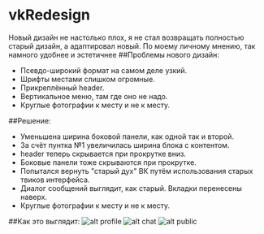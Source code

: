 # vkRedesign
Новый дизайн не настолько плох, я не стал возвращать полностью старый дизайн, а адаптировал новый. По моему личному мнению, так намного удобнее и эстетичнее
##Проблемы нового дизайн:

* Псевдо-широкий формат на самом деле узкий.
* Шрифты местами слишком огромные.
* Прикреплённый header.
* Вертикальное меню, там где оно не надо.
* Круглые фотографии к месту и не к месту.

##Решение:

* Уменьшена ширина боковой панели, как одной так и второй.
* За счёт пунтка №1 увеличилась ширина блока с контентом.
* header теперь скрывается при прокрутке вниз.
* Боковые панели тоже скрываются при прокрутке.
* Попытался вернуть "старый дух" ВК путём использования старых твиков интерфейса.
* Диалог сообщений выглядит, как старый. Вкладки перенесены наверх.
* Круглые фотографии к месту и не к месту.

##Как это выглядит:
![alt profile](https://2.bp.blogspot.com/-Xj0CyOFZUSs/V7gVr4E5ZHI/AAAAAAAAAhU/dB6P7neWuHEZF1JKlu953gGbeiFrfiAiwCLcB/s1600/1.png)
![alt chat](https://1.bp.blogspot.com/-fyRs99qRxgk/V7gVr2s7MSI/AAAAAAAAAhc/U5kkJqonF6AfjAxNdsRE4Aglbn1ZYVzhgCEw/s1600/2.png)
![alt public](https://3.bp.blogspot.com/-O-oLbMAChRY/V7gVr9w9zZI/AAAAAAAAAhY/ViOEGqP-XhUBQ13CG5PQpA29rKdA9HdswCEw/s1600/3.png)
